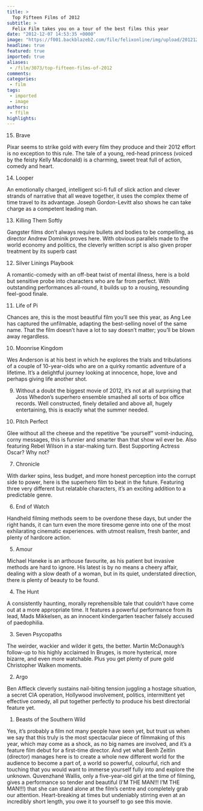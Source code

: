 ```yaml
---
title: >
  Top Fifteen Films of 2012
subtitle: >
  Felix Film takes you on a tour of the best films this year
date: "2012-12-07 14:53:35 +0000"
image: "https://f001.backblazeb2.com/file/felixonline/img/upload/201212071453-tna08-2012_beasts_of_the_southern_wild_006.jpg"
headline: true
featured: true
imported: true
aliases:
 - /film/3073/top-fifteen-films-of-2012
comments:
categories:
 - film
tags:
 - imported
 - image
authors:
 - ffilm
highlights:
---
```


15) Brave

Pixar seems to strike gold with every film they produce and their 2012 effort is no exception to this rule. The tale of a young, red-head princess (voiced by the feisty Kelly Macdonald) is a charming, sweet treat full of action, comedy and heart.

14) Looper

An emotionally charged, intelligent sci-fi full of slick action and clever strands of narrative that all weave together, it uses the complex theme of time travel to its advantage. Joseph Gordon-Levitt also shows he can take charge as a competent leading man.

13) Killing Them Softly

Gangster films don’t always require bullets and bodies to be compelling, as director Andrew Dominik proves here. With obvious parallels made to the world economy and politics, the cleverly written script is also given proper treatment by its superb cast

12) Silver Linings Playbook

A romantic-comedy with an off-beat twist of mental illness, here is a bold but sensitive probe into characters who are far from perfect. With outstanding performances all-round, it builds up to a rousing, resounding feel-good finale.

11) Life of Pi

Chances are, this is the most beautiful film you’ll see this year, as Ang Lee has captured the unfilmable, adapting the best-selling novel of the same name. That the film doesn’t have a lot to say doesn’t matter; you’ll be blown away regardless.

10) Moonrise Kingdom

Wes Anderson is at his best in which he explores the trials and tribulations of a couple of 10-year-olds who are on a quirky romantic adventure of a lifetime. It’s a delightful journey looking at innocence, hope, love and perhaps giving life another shot.

9) Without a doubt the biggest movie of 2012, it’s not at all surprising that Joss Whedon’s superhero ensemble smashed all sorts of box office records. Well constructed, finely detailed and above all, hugely entertaining, this is exactly what the summer needed.

8) Pitch Perfect

Glee without all the cheese and the repetitive “be yourself” vomit-inducing, corny messages, this is funnier and smarter than that show wil ever be. Also featuring Rebel Wilson in a star-making turn. Best Supporting Actress Oscar? Why not?

7) Chronicle

With darker spins, less budget, and more honest perception into the corrupt side to power, here is the superhero film to beat in the future. Featuring three very different but relatable characters, it’s an exciting addition to a predictable genre.

6) End of Watch

Handheld filming methods seem to be overdone these days, but under the right hands, it can turn even the more tiresome genre into one of the most exhilarating cinematic experiences. with utmost realism, fresh banter, and plenty of hardcore action.

5) Amour

Michael Haneke is an arthouse favourite, as his patient but invasive methods are hard to ignore. His latest is by no means a cheery affair, dealing with a slow death of a woman, but in its quiet, understated direction, there is plenty of beauty to be found.

4) The Hunt

A consistently haunting, morally reprehensible tale that couldn’t have come out at a more appropriate time. It features a powerful performance from its lead, Mads Mikkelsen, as an innocent kindergarten teacher falsely accused of paedophilia.

3) Seven Psycopaths

The weirder, wackier and wilder it gets, the better. Martin McDonaugh’s follow-up to his highly acclaimed In Bruges, is more hysterical, more bizarre, and even more watchable. Plus you get plenty of pure gold Christopher Walken moments.

2) Argo

Ben Affleck cleverly sustains nail-biting tension juggling a hostage situation, a secret CIA operation, Hollywood involvement, politics, intermittent yet effective comedy, all put together perfectly to produce his best directorial feature yet.

1) Beasts of the Southern Wild

Yes, it’s probably a film not many people have seen yet, but trust us when we say that this truly is the most spectacular piece of filmmaking of this year, which may come as a shock, as no big names are involved, and it’s a feature film debut for a first-time director. And yet what Benh Zeitlin (director) manages here is to create a whole new different world for the audience to become a part of, a world so powerful, colourful, rich and touching that you would want to immerse yourself fully into and explore the unknown. Quvenzhané Wallis, only a five-year-old girl at the time of filming, gives a performance so tender and beautiful (I’M THE MAN!!! I’M THE MAN!!!) that she can stand alone at the film’s centre and completely grab our attention. Heart-breaking at times but undeniably stirring even at an incredibly short length, you owe it to yourself to go see this movie.

